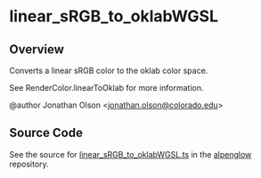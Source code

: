 # linear_sRGB_to_oklabWGSL

## Overview

Converts a linear sRGB color to the oklab color space.

See RenderColor.linearToOklab for more information.

@author Jonathan Olson &lt;jonathan.olson@colorado.edu&gt;



## Source Code

See the source for [linear_sRGB_to_oklabWGSL.ts](https://github.com/phetsims/alpenglow/blob/main/js/webgpu/wgsl/color/linear_sRGB_to_oklabWGSL.ts) in the [alpenglow](https://github.com/phetsims/alpenglow) repository.

